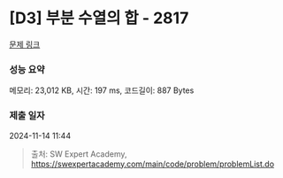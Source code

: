 # [D3] 부분 수열의 합 - 2817 

[문제 링크](https://swexpertacademy.com/main/code/problem/problemDetail.do?contestProbId=AV7IzvG6EksDFAXB) 

### 성능 요약

메모리: 23,012 KB, 시간: 197 ms, 코드길이: 887 Bytes

### 제출 일자

2024-11-14 11:44



> 출처: SW Expert Academy, https://swexpertacademy.com/main/code/problem/problemList.do